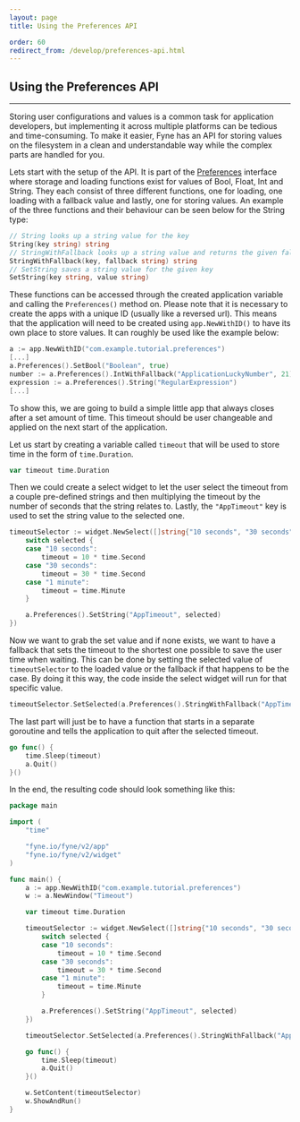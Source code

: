 ```yaml
---
layout: page
title: Using the Preferences API

order: 60
redirect_from: /develop/preferences-api.html
---
```


## Using the Preferences API

---

Storing user configurations and values is a common task for application developers, but implementing it across multiple platforms can be tedious and time-consuming. To make it easier, Fyne has an API for storing values on the filesystem in a clean and understandable way while the complex parts are handled for you.

Lets start with the setup of the API. It is part of the [Preferences](https://pkg.go.dev/fyne.io/fyne/v2?tab=doc#Preferences) interface where storage and loading functions exist for values of Bool, Float, Int and String. They each consist of three different functions, one for loading, one loading with a fallback value and lastly, one for storing values. An example of the three functions and their behaviour can be seen below for the String type:
```go
// String looks up a string value for the key
String(key string) string
// StringWithFallback looks up a string value and returns the given fallback if not found
StringWithFallback(key, fallback string) string
// SetString saves a string value for the given key
SetString(key string, value string)
```

These functions can be accessed through the created application variable and calling the `Preferences()` method on. Please note that it is necessary to create the apps with a unique ID (usually like a reversed url). This means that the application will need to be created using `app.NewWithID()` to have its own place to store values. It can roughly be used like the example below:
```go
a := app.NewWithID("com.example.tutorial.preferences")
[...]
a.Preferences().SetBool("Boolean", true)
number := a.Preferences().IntWithFallback("ApplicationLuckyNumber", 21)
expression := a.Preferences().String("RegularExpression")
[...]
```

To show this, we are going to build a simple little app that always closes after a set amount of time. This timeout should be user changeable and applied on the next start of the application.

Let us start by creating a variable called `timeout` that will be used to store time in the form of `time.Duration`.
```go
var timeout time.Duration
```

Then we could create a select widget to let the user select the timeout from a couple pre-defined strings and then multiplying the timeout by the number of seconds that the string relates to. Lastly, the `"AppTimeout"` key is used to set the string value to the selected one.
```go
timeoutSelector := widget.NewSelect([]string{"10 seconds", "30 seconds", "1 minute"}, func(selected string) {
    switch selected {
    case "10 seconds":
        timeout = 10 * time.Second
    case "30 seconds":
        timeout = 30 * time.Second
    case "1 minute":
        timeout = time.Minute
    }

    a.Preferences().SetString("AppTimeout", selected)
})
```

Now we want to grab the set value and if none exists, we want to have a fallback that sets the timeout to the shortest one possible to save the user time when waiting. This can be done by setting the selected value of `timeoutSelector` to the loaded value or the fallback if that happens to be the case. By doing it this way, the code inside the select widget will run for that specific value.
```go
timeoutSelector.SetSelected(a.Preferences().StringWithFallback("AppTimeout", "10 seconds"))
```

The last part will just be to have a function that starts in a separate goroutine and tells the application to quit after the selected timeout.
```go
go func() {
    time.Sleep(timeout)
    a.Quit()
}()
```

In the end, the resulting code should look something like this:

```go
package main

import (
    "time"

    "fyne.io/fyne/v2/app"
    "fyne.io/fyne/v2/widget"
)

func main() {
    a := app.NewWithID("com.example.tutorial.preferences")
    w := a.NewWindow("Timeout")

    var timeout time.Duration

    timeoutSelector := widget.NewSelect([]string{"10 seconds", "30 seconds", "1 minute"}, func(selected string) {
        switch selected {
        case "10 seconds":
            timeout = 10 * time.Second
        case "30 seconds":
            timeout = 30 * time.Second
        case "1 minute":
            timeout = time.Minute
        }

        a.Preferences().SetString("AppTimeout", selected)
    })

    timeoutSelector.SetSelected(a.Preferences().StringWithFallback("AppTimeout", "10 seconds"))

    go func() {
        time.Sleep(timeout)
        a.Quit()
    }()

    w.SetContent(timeoutSelector)
    w.ShowAndRun()
}
```
